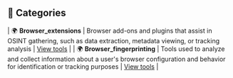 ## 📂 Categories

| 🌍 **Browser_extensions**        | Browser add-ons and plugins that assist in OSINT gathering, such as data extraction, metadata viewing, or tracking analysis | [View tools](./Browsers/extensions.md) |
| 🌍 **Browser_fingerprinting**    | Tools used to analyze and collect information about a user's browser configuration and behavior for identification or tracking purposes | [View tools](./Browsers/fingerprinting.md) |

